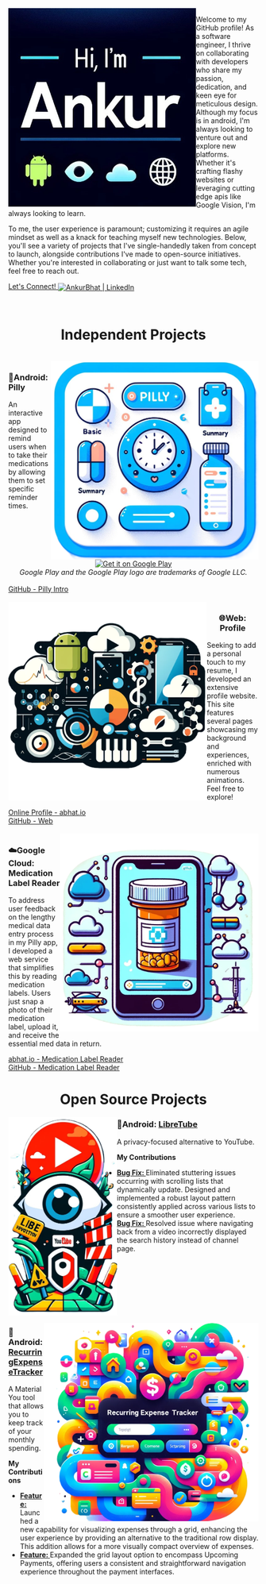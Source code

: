 <div align = "left" ><img align = "left" alt = "Profile Banner" height = "400px" src = "images/greeting.jpg"></img></div>
<p>Welcome to my GitHub profile! As a software engineer, I thrive on collaborating with developers who share my passion, dedication, and keen eye for meticulous design. Although my focus is in android, I'm always looking to venture out and explore new platforms. Whether it's crafting flashy websites or leveraging cutting edge apis like Google Vision, I'm always looking to learn. </p><p>To me, the user experience is paramount; customizing it requires an agile mindset as well as a knack for teaching myself new technologies. Below, you'll see a variety of projects that I've single-handedly taken from concept to launch, alongside contributions I've made to open-source initiatives. Whether you're interested in collaborating or just want to talk some tech, feel free to reach out.<br></p><a align ="center" href="https://www.linkedin.com/in/profile-abhat/"> Let's Connect! <img align ="center" alt="AnkurBhat | LinkedIn" width="22px" src="https://cdn.jsdelivr.net/npm/simple-icons@v3/icons/linkedin.svg" /></a>

</p>
<br clear="all">
<h1 align = "center" >Independent Projects</h1>
<br>

<img align = "right" alt = "Pilly Banner" src = "images/pilly_banner.png" height = "400px"/> 
<h3>📱Android: Pilly</h3>
<div align = "left"><p>An interactive app designed to remind users when to take their medications by allowing them to set specific reminder times.</p></div> 
<div align = "center"><a align = "center" href='https://play.google.com/store/apps/details?id=com.panacea.pilly&hl=en_US&pcampaignid=pcampaignidMKT-Other-global-all-co-prtnr-py-PartBadge-Mar2515-1'><img alt='Get it on Google Play' src='https://play.google.com/intl/en_us/badges/static/images/badges/en_badge_web_generic.png' height = "60px"/></a></div>   
<div align = "center"><i align = "center">Google Play and the Google Play logo are trademarks of Google LLC.</i></div>   
<br>
<a href = "https://github.com/abGit9/Pilly_Intro">GitHub - Pilly Intro</a>
<br clear="all">
<br>
<div align ="left"> <img align = "left" alt = "Profile Web Banner" src = "images/profile_web_banner_7.png" height = "400px"/></div> 
<!--<h2>🌐Web:<a href="https://github.com/abGit9/Profile_Web"> Online Profile</a></h2>-->
<h3 align = "center" >🌐Web: Profile</h3>
<p>Seeking to add a personal touch to my resume, I developed an extensive profile website. This site features several pages showcasing my background and experiences, enriched with numerous animations. Feel free to explore!</p> 
<a href="https://abhat.io">Online Profile - abhat.io</a>
<br>
<a href="https://github.com/abGit9/Profile_Web">GitHub - Web</a>
<br clear="all">
<br>
<!-- <h2>☁️ Google Cloud:<a href="https://github.com/abGit9/Med_Label_Reader"> Medication Label Reader</a></h2> -->
<div align = "right"> <img align = "right" alt = "Med Label Reader Banner" src = "images/med_label_reader_banner_3.png" height = "400px"/></div> 
<h3>☁️Google Cloud: Medication Label Reader</h3>
<p>To address user feedback on the lengthy medical data entry process in my Pilly app, I developed a web service that simplifies this by reading medication labels. Users just snap a photo of their medication label, upload it, and receive the essential med data in return.</p>    
<a href="https://abhat.io/app/software/cloud/cloud.html">abhat.io - Medication Label Reader</a>
<br>
<a href="https://github.com/abGit9/Med_Label_Reader"> GitHub - Medication Label Reader</a>
<br clear="all">

<!--
<ul>   
    <li><h3> 📱Android: <a href = "https://github.com/abGit9/Pilly_Intro">Pilly</a></h3></li>   
    <div align ="center"> <img align = "center" alt = "Pill Icon" src = "images/pill.png" align="center" height = "70"/></div> 
   <div align = "center"> <a href='https://play.google.com/store/apps/details?id=com.panacea.pilly&hl=en_US&pcampaignid=pcampaignidMKT-Other-global-all-co-prtnr-py-PartBadge-Mar2515-1'><img alt='Get it on Google Play' src='https://play.google.com/intl/en_us/badges/static/images/badges/en_badge_web_generic.png' height = "60"/></a></div>       
    <div align = "center"> <i>Google Play and the Google Play logo are trademarks of Google LLC.</i></div>   
    <br>
    <p>An interactive app designed to remind users when to take their medications by allowing them to set specific reminder times.</p>       
    <li><h3>🌐 Web:                <a href="https://github.com/abGit9/Profile_Web">Online Profile</a></h3></li>
    <p>Seeking to add a personal touch to my resume, I developed an extensive profile website. This site features several pages showcasing my background and experiences, enriched with numerous animations. Feel free to explore!</p>   
    <li><h3>☁️ Google Cloud:       <a href="https://github.com/abGit9/Med_Label_Reader">Medication Label Reader</a></h3></li>
    <p>To address user feedback on the lengthy medical data entry process in my Pilly app, I developed a web service that simplifies this by reading medication labels. Users just snap a photo of their medication label, upload it, and receive the essential med data in return.</p>    
</ul>-->
<h1 align = "center" > Open Source Projects</h1>


<img align = "left" alt = "LibreTube Banner" src = "images/Libre_Tube_banner_3.png" height = "400px"></img> 
<h3>📱Android: <a href="https://github.com/abGit9/LibreTube">LibreTube</a></h3> 
<p>A privacy-focused alternative to YouTube.</p>
<b>My Contributions</b>
<ul>  
    <li><a href ="https://github.com/libre-tube/LibreTube/pull/5607"><b>Bug Fix: </b></a>Eliminated stuttering issues occurring with scrolling lists that dynamically update. Designed and implemented a robust layout pattern consistently applied across various lists to ensure a smoother user experience.</li>
    <li><a href ="https://github.com/libre-tube/LibreTube/pull/5486"><b>Bug Fix: </b></a>Resolved issue where navigating back from a video incorrectly displayed the search history instead of channel page.</li>  
</ul>

<br clear="all">

<img align = "right" alt = "RecurringExpenseTracker Banner" src = "images/RecurringExpenseTracker_banner_5.png" height = "400px"></img> 
<h3>📱Android:<a href="https://github.com/abGit9/RecurringExpenseTracker"> RecurringExpenseTracker</a></h3>
<p>A Material You tool that allows you to keep track of your monthly spending.</p>
<b>My Contributions</b>
<ul>
    <li><a href ="https://github.com/DennisBauer/RecurringExpenseTracker/pull/156"><b>Feature: </b></a>Launched a new capability for visualizing expenses through a grid, enhancing the user experience by providing an alternative to the traditional row display. This addition allows for a more visually compact overview of expenses. </li>
    <li><a href ="https://github.com/DennisBauer/RecurringExpenseTracker/pull/159"><b>Feature: </b></a>Expanded the grid layout option to encompass Upcoming Payments, offering users a consistent and straightforward navigation experience throughout the payment interfaces.</li>  
</ul>


<!--


- 🔭 I’m currently working on ...
- 🌱 I’m currently learning ...
- 👯 I’m looking to collaborate on ...
- 🤔 I’m looking for help with ...
- 💬 Ask me about ...
- 📫 How to reach me: ...
- 😄 Pronouns: ...
- ⚡ Fun fact: ...
-->
